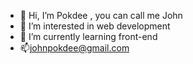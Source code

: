 - 👋 Hi, I’m Pokdee , you can call me John 
- 👀 I’m interested in web development
- 🌱 I’m currently learning front-end
- 📫johnpokdee@gmail.com

<!---
Pokdee/Pokdee is a ✨ special ✨ repository because its `README.md` (this file) appears on your GitHub profile.
You can click the Preview link to take a look at your changes.
--->
